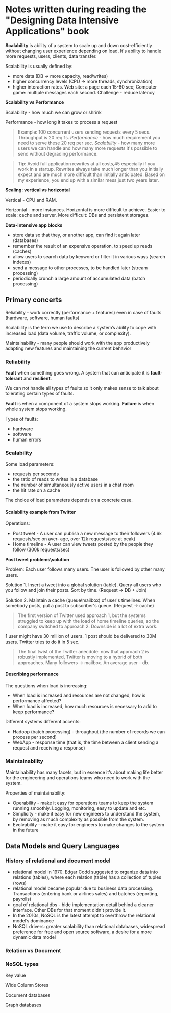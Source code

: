 # Notes written during reading the "Designing Data Intensive Applications" book

**Scalability** is ability of a system to scale up and down cost-efficiently without changing user experience depending on load. It's ability to handle more requests, users, clients, data transfer.

Scalability is usually defined by:
- more data (DB -> more capacity, read\writes)
- higher concurrency levels (CPU -> more threads, synchronization)
- higher interaction rates. Web site: a page each 15-60 sec; Computer game: multiple messages each second. Challenge - reduce latency

**Scalability vs Performance**

Scalability - how much we can grow or shrink

Performance - how long it takes to process a request

> Example: 100 concurrent users sending requests every 5 secs. Throughput is 20 req 1s. *Performance* - how much requirement you need to serve these 20 req per sec. *Scalability* - how many more users we can handle and how many more requests it's possible to send without degrading performance.

> Tip: Avoid full application rewrites at all costs,45 especially if you work in a startup. Rewrites always take much longer than you initially expect and are much more difficult than initially anticipated. Based on my experience, you end up with a similar mess just two years later.

**Scaling: vertical vs horizontal**

Vertical - CPU and RAM.

Horizontal - more instances. Horizontal is more difficult to achieve. Easier to scale: cache and server. More difficult: DBs and persistent storages.

**Data-intensive app blocks**

- store data so that they, or another app, can find it again later (databases)
- remember the result of an expensive operation, to speed up reads (caches)
- allow users to search data by keyword or filter it in various ways (search indexes)
- send a message to other processes, to be handled later (stream processing)
- periodically crunch a large amount of accumulated data (batch processing)

## Primary concerts

Reliability - work correctly (performance + features) even in case of faults (hardware, software, human faults)

Scalability is the term we use to describe a system’s ability to cope with increased load (data volume, traffic volume, or complexity).

Maintainability - many people should work with the app productively adapting new features and maintaining the current behavior

### Reliability

**Fault** when something goes wrong. A system that can anticipate it is **fault-tolerant** and **resilient**.

We can not handle all types of faults so it only makes sense to talk about tolerating certain types of faults.

**Fault** is when a component of a system stops working. **Failure** is when whole system stops working.

Types of faults:
- hardware
- software
- human errors

### Scalability

Some load parameters: 
- requests per seconds
- the ratio of reads to writes in a database
- the number of simultaneously active users in a chat room
- the hit rate on a cache

The choice of load parameters depends on a concrete case.

#### Scalability example from Twitter

Operations:
- Post tweet - A user can publish a new message to their followers (4.6k requests/sec on aver‐ age, over 12k requests/sec at peak)
- Home timeline - A user can view tweets posted by the people they follow (300k requests/sec)

**Post tweet problems\solution**

Problem: Each user follows many users. The user is followed by other many users. 

Solution 1. Insert a tweet into a global solution (table). Query all users who you follow and join their posts. Sort by time. (Request -> DB + Join)

Solution 2. Maintain a cache (queue\mailbox) of user's timelines. When somebody posts, put a post to subscriber's queue. (Request -> cache)

> The first version of Twitter used approach 1, but the systems struggled to keep up with the load of home timeline queries, so the company switched to approach 2. Downside is a lot of extra work.

1 user might have 30 million of users. 1 post should be delivered to 30M users. Twitter tries to do it in 5 sec.

> The final twist of the Twitter anecdote: now that approach 2 is robustly implemented, Twitter is moving to a hybrid of both approaches. Many followers -> mailbox. An average user - db.

#### Describing performance

The questions when load is increasing:
- When load is increased and resources are not changed, how is performance affected?
- When load is increased, how much resources is necessary to add to keep performance?

Different systems different accents:
- Hadoop (batch processing) - throughput (the number of records we can process per second)
- WebApp - response time (that is, the time between a client sending a request and receiving a response)


### Maintainability

Maintainability has many facets, but in essence it’s about making life better for the engineering and operations teams who need to work with the system.

Properties of maintainability:
- Operability - make it easy for operations teams to keep the system running smoothly. Logging, monitoring, easy to update and etc.
- Simplicity - make it easy for new engineers to understand the system, by removing as much complexity as possible from the system. 
- Evolvability - make it easy for engineers to make changes to the system in the future


## Data Models and Query Languages

### History of relational and document model

- relational model in 1970. Edgar Codd suggested to organize data into relations (tables), where each relation (table) has a collection of tuples (rows)
- relational model became popular due to business data processing. Transactions (entering bank or airlines sales) and batches (reporting, payrolls)
- goal of relational dbs - hide implementation detail behind a cleaner interface. Other DBs for that moment didn't provide it.
- In the 2010s, NoSQL is the latest attempt to overthrow the relational model’s dominance
- NoSQL drivers: greater scalability than relational databases, widespread preference for free and open source software, a desire for a more
dynamic data model

### Relation vs Document

### NoSQL types

Key value

Wide Column Stores

Document databases 

Graph databases
